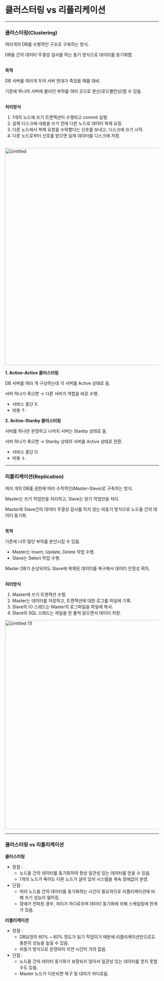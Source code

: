 # 클러스터링 vs 리플리케이션

---

### 클러스터링(Clustering)

여러개의 DB를 수평적인 구조로 구축하는 방식.

DB들 간의 데이터 무결성 검사를 하는 동기 방식으로 데이터를 동기화함.
</br></br>

**목적**

DB 서버를 여러개 두어 서버 한대가 죽었을 때를 대비.

기존에 하나의 서버에 몰리던 부하를 여러 곳으로 분산(로드밸런싱)할 수 있음.
</br></br>

**처리방식**

1. 1개의 노드에 쓰기 트랜잭션이 수행되고 commit 실행.
2. 실제 디스크에 내용을 쓰기 전에 다른 노드로 데이터 복제 요청.
3. 다른 노드에서 복제 요청을 수락했다는 신호를 보내고, 디스크에 쓰기 시작.
4. 다른 노드로부터 신호를 받으면 실제 데이터를 디스크에 저장.
</br></br>

<img width="708" alt="Untitled" src="https://github.com/hgene0929/ComputerScience/assets/90823532/55b58667-b13c-424d-aa45-df40cba7ad9c">

**1. Active-Active 클러스터링**

DB 서버를 여러 개 구성하는데 각 서버를 Active 상태로 둠.

서버 하나가 죽으면 → 다른 서버가 역할을 바로 수행.

- 서비스 중단 X.
- 비용 ↑.

**2. Active-Stanby 클러스터링**

서버를 하나만 운영하고 나머지 서버는 Stanby 상태로 둠.

서버 하나가 죽으면 → Stanby 상태의 서버를 Active 상태로 전환.

- 서비스 중단 O.
- 비용 ↓.

---

### 리플리케이션(Replication)

여러 개의 DB를 권한에 따라 수직적인(Master-Slave)로 구축하는 방식.

Master는 쓰기 작업만을 처리하고, Slave는 읽기 작업만을 처리.

Master와  Slave간의 데이터 무결성 검사를 하지 않는 비동기 방식으로 노드들 간의 데이터 동기화.
</br></br>

**목적**

기존에 너무 많던 부하를 분산시킬 수 있음.

- Master는 Insert, Update, Delete 작업 수행.
- Slave는 Select 작업 수행.

Master DB가 손상되어도 Slave에 복제된 데이터를 복구해서 데이터 안정성 획득.
</br></br>

**처리방식**

1. Master에 쓰기 트랜잭션 수행.
2. Master는 데이터를 저장하고, 트랜잭션에 대한 로그를 파일에 기록.
3. Slave의 IO 스레드는 Master의 로그파일을 파일에 복사.
4. Slave의 SQL 스레드는 파일을 한 줄씩 읽으면서 데이터 저장.

<img width="682" alt="Untitled (1)" src="https://github.com/hgene0929/ComputerScience/assets/90823532/f904c5a0-3fff-4e83-9317-dc6bbe14ca40">

---

### 클러스터링 vs 리플리케이션

**클러스터링**

- 장점 :
    - 노드들 간의 데이터를 동기화하여 항상 일관성 있는 데이터를 얻을 수 있음.
    - 1개의 노드가 죽어도 다른 노드가 살아 있어 시스템을 계속 장애없이 운영.
- 단점 :
    - 여러 노드들 간의 데이터를 동기화하는 시간이 필요하므로 리플리케이션에 비해 쓰기 성능이 떨어짐.
    - 장애가 전파된 경우, 처리가 까다로우며 데이터 동기화에 의해 스케일링에 한계가 있음.

**리플리케이션**

- 장점 :
    - DB요청의 60% ~ 80% 정도가 읽기 작업이기 때문에 리플리케이션만으로도 충분히 성능을 높일 수 있음.
    - 비동기 방식으로 운영되어 지연 시간이 거의 없음.
- 단점 :
    - 노드들 간의 데이터 동기화가 보장되지 않아서 일관성 있는 데이터를 얻지 못할 수도 있음.
    - Master 노드가 다운되면 복구 및 대처가 까다로움.
